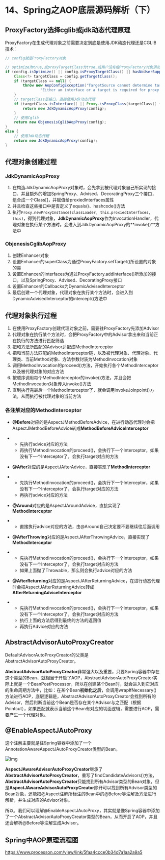 # 14、Spring之AOP底层源码解析（下）
## ProxyFactory选择cglib或jdk动态代理原理

ProxyFactory在生成代理对象之前需要决定到底是使用JDK动态代理还是CGLIB技术：

```java
// config就是ProxyFactory对象

// optimize为true,或proxyTargetClass为true,或用户没有给ProxyFactory对象添加interface
if (config.isOptimize() || config.isProxyTargetClass() || hasNoUserSuppliedProxyInterfaces(config)) {
	Class<?> targetClass = config.getTargetClass();
	if (targetClass == null) {
		throw new AopConfigException("TargetSource cannot determine target class: " +
				"Either an interface or a target is required for proxy creation.");
	}
    // targetClass是接口，直接使用Jdk动态代理
	if (targetClass.isInterface() || Proxy.isProxyClass(targetClass)) {
		return new JdkDynamicAopProxy(config);
	}
    // 使用Cglib
	return new ObjenesisCglibAopProxy(config);
}
else {
    // 使用Jdk动态代理
	return new JdkDynamicAopProxy(config);
}
```


## 代理对象创建过程

### JdkDynamicAopProxy

1. 在构造JdkDynamicAopProxy对象时，会先拿到被代理对象自己所实现的接口，并且额外的增加SpringProxy、Advised、DecoratingProxy三个接口，组合成一个Class[]，并赋值给proxiedInterfaces属性
2. 并且检查这些接口中是否定义了equals()、hashcode()方法
3. 执行`Proxy.newProxyInstance(classLoader, this.proxiedInterfaces, this)`，得到代理对象，**JdkDynamicAopProxy**作为InvocationHandler，代理对象在执行某个方法时，会进入到JdkDynamicAopProxy的**invoke()**方法中

### ObjenesisCglibAopProxy

1. 创建Enhancer对象
2. 设置Enhancer的superClass为通过ProxyFactory.setTarget()所设置的对象的类
3. 设置Enhancer的interfaces为通过ProxyFactory.addInterface()所添加的接口，以及SpringProxy、Advised、DecoratingProxy接口
4. 设置Enhancer的Callbacks为DynamicAdvisedInterceptor
5. 最后创建一个代理对象，代理对象在执行某个方法时，会进入到DynamicAdvisedInterceptor的intercept()方法中



## 代理对象执行过程

1. 在使用ProxyFactory创建代理对象之前，需要往ProxyFactory先添加Advisor
2. 代理对象在执行某个方法时，会把ProxyFactory中的Advisor拿出来和当前正在执行的方法进行匹配筛选
3. 把和方法所匹配的Advisor适配成MethodInterceptor
4. 把和当前方法匹配的MethodInterceptor链，以及被代理对象、代理对象、代理类、当前Method对象、方法参数封装为MethodInvocation对象
5. 调用MethodInvocation的proceed()方法，开始执行各个MethodInterceptor以及被代理对象的对应方法
6. 按顺序调用每个MethodInterceptor的invoke()方法，并且会把MethodInvocation对象传入invoke()方法
7. 直到执行完最后一个MethodInterceptor了，就会调用invokeJoinpoint()方法，从而执行被代理对象的当前方法



### 各注解对应的MethodInterceptor

- **@Before**对应的是AspectJMethodBeforeAdvice，在进行动态代理时会把AspectJMethodBeforeAdvice转成**MethodBeforeAdviceInterceptor**

- - 先执行advice对应的方法
  - 再执行MethodInvocation的proceed()，会执行下一个Interceptor，如果没有下一个Interceptor了，会执行target对应的方法

- **@After**对应的是AspectJAfterAdvice，直接实现了**MethodInterceptor**

- - 先执行MethodInvocation的proceed()，会执行下一个Interceptor，如果没有下一个Interceptor了，会执行target对应的方法
  - 再执行advice对应的方法

- **@Around**对应的是AspectJAroundAdvice，直接实现了**MethodInterceptor**

- - 直接执行advice对应的方法，由@Around自己决定要不要继续往后面调用

- **@AfterThrowing**对应的是AspectJAfterThrowingAdvice，直接实现了**MethodInterceptor**

- - 先执行MethodInvocation的proceed()，会执行下一个Interceptor，如果没有下一个Interceptor了，会执行target对应的方法
  - 如果上面抛了Throwable，那么则会执行advice对应的方法

- **@AfterReturning**对应的是AspectJAfterReturningAdvice，在进行动态代理时会把AspectJAfterReturningAdvice转成**AfterReturningAdviceInterceptor**

- - 先执行MethodInvocation的proceed()，会执行下一个Interceptor，如果没有下一个Interceptor了，会执行target对应的方法
  - 执行上面的方法后得到最终的方法的返回值
  - 再执行Advice对应的方法



## AbstractAdvisorAutoProxyCreator



DefaultAdvisorAutoProxyCreator的父类是AbstractAdvisorAutoProxyCreator。



**AbstractAdvisorAutoProxyCreator**非常强大以及重要，只要Spring容器中存在这个类型的Bean，就相当于开启了AOP，AbstractAdvisorAutoProxyCreator实际上就是一个BeanPostProcessor，所以在创建某个Bean时，就会进入到它对应的生命周期方法中，比如：在某个Bean**初始化之后**，会调用wrapIfNecessary()方法进行AOP，底层逻辑是，AbstractAdvisorAutoProxyCreator会找到所有的Advisor，然后判断当前这个Bean是否存在某个Advisor与之匹配（根据Pointcut），如果匹配就表示当前这个Bean有对应的切面逻辑，需要进行AOP，需要产生一个代理对象。



## @EnableAspectJAutoProxy

这个注解主要就是往Spring容器中添加了一个AnnotationAwareAspectJAutoProxyCreator类型的Bean。

![img](https://cdn.nlark.com/yuque/0/2021/png/365147/1628753226288-643a0eb5-c2a9-4d8a-9d22-a5a47a6ffb0c.png)

**AspectJAwareAdvisorAutoProxyCreator**继承了**AbstractAdvisorAutoProxyCreator**，重写了findCandidateAdvisors()方法，**AbstractAdvisorAutoProxyCreator**只能找到所有Advisor类型的Bean对象，但是**AspectJAwareAdvisorAutoProxyCreator**除开可以找到所有Advisor类型的Bean对象，还能把@Aspect注解所标注的Bean中的@Before等注解及方法进行解析，并生成对应的Advisor对象。



所以，我们可以理解@EnableAspectJAutoProxy，其实就是像Spring容器中添加了一个AbstractAdvisorAutoProxyCreator类型的Bean，从而开启了AOP，并且还会解析@Before等注解生成Advisor。



## Spring中AOP原理流程图

https://www.processon.com/view/link/5faa4ccce0b34d7a1aa2a9a5





## [      ](https://www.cnblogs.com/powerwu/articles/5170861.html)
